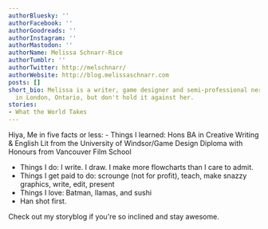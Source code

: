 ```yaml
---
authorBluesky: ''
authorFacebook: ''
authorGoodreads: ''
authorInstagram: ''
authorMastodon: ''
authorName: Melissa Schnarr-Rice
authorTumblr: ''
authorTwitter: http://melschnarr/
authorWebsite: http://blog.melissaschnarr.com
posts: []
short_bio: Melissa is a writer, game designer and semi-professional nerd. She lives
  in London, Ontario, but don't hold it against her.
stories:
- What the World Takes
---
```


Hiya,
Me in five facts or less: - Things I learned: Hons BA in Creative Writing & English Lit from the University of Windsor/Game Design Diploma with Honours from Vancouver Film School
- Things I do: I write. I draw. I make more flowcharts than I care to admit.
- Things I get paid to do: scrounge (not for profit), teach, make snazzy graphics, write, edit, present
- Things I love: Batman, llamas, and sushi
- Han shot first.

Check out my storyblog if you're so inclined and stay awesome.